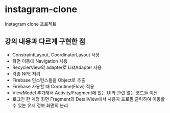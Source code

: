 # instagram-clone
Instagram clone 프로젝트 

## 강의 내용과 다르게 구현한 점
* ConstraintLayout, CoordinatorLayout 사용 
* 화면 이동에 Navigation 사용 
* RecyclerView의 adapter로 ListAdapter 사용
* 각종 NPE 처리 
* Firebase 인스턴스들을 Object로 추출 
* Firebase 사용할 때 Coroutine(Flow) 적용
* ViewModel 추가해서 Activity/Fragment에 있는 UI와 관련 없는 코드들 이전
* 로그인 한 계정 화면 Fragment와 DetailView에서 사용자 프로필 클릭하여 이동할 수 있는 유저 정보 화면의 분리
